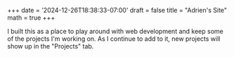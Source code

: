 +++
date = '2024-12-26T18:38:33-07:00'
draft = false
title = "Adrien's Site"
math = true
+++

I built this as a place to play around with web development
and keep some of the projects I'm working on.
As I continue to add to it, new projects will show up in the "Projects" tab.
